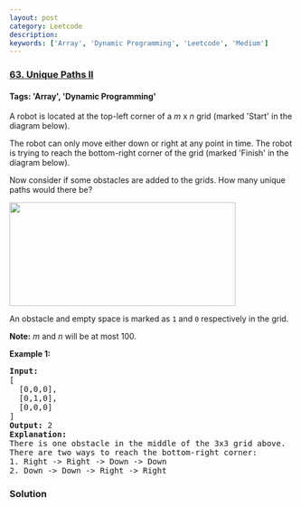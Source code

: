 ```yaml
---
layout: post
category: Leetcode
description: 
keywords: ['Array', 'Dynamic Programming', 'Leetcode', 'Medium']
---
```

### [63. Unique Paths II](https://leetcode.com/problems/unique-paths-ii)

#### Tags: 'Array', 'Dynamic Programming'

<div class="content__u3I1 question-content__JfgR"><div><p>A robot is located at the top-left corner of a <em>m</em> x <em>n</em> grid (marked 'Start' in the diagram below).</p>
<p>The robot can only move either down or right at any point in time. The robot is trying to reach the bottom-right corner of the grid (marked 'Finish' in the diagram below).</p>
<p>Now consider if some obstacles are added to the grids. How many unique paths would there be?</p>
<p><img src="https://assets.leetcode.com/uploads/2018/10/22/robot_maze.png" style="width: 400px; height: 183px;"/></p>
<p>An obstacle and empty space is marked as <code>1</code> and <code>0</code> respectively in the grid.</p>
<p><strong>Note:</strong> <em>m</em> and <em>n</em> will be at most 100.</p>
<p><strong>Example 1:</strong></p>
<pre><strong>Input:
</strong>[
  [0,0,0],
  [0,1,0],
  [0,0,0]
]
<strong>Output:</strong> 2
<strong>Explanation:</strong>
There is one obstacle in the middle of the 3x3 grid above.
There are two ways to reach the bottom-right corner:
1. Right -&gt; Right -&gt; Down -&gt; Down
2. Down -&gt; Down -&gt; Right -&gt; Right
</pre>
</div></div>

### Solution
